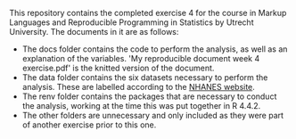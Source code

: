 This repository contains the completed exercise 4 for the course in Markup Languages and Reproducible Programming in Statistics by Utrecht University. The documents in it are as follows:

- The docs folder contains the code to perform the analysis, as well as an explanation of the variables. 'My reproducible document week 4 exercise.pdf' is the knitted version of the document.
- The data folder contains the six datasets necessary to perform the analysis. These are labelled according to the [NHANES website](https://wwwn.cdc.gov/nchs/nhanes/).
- The renv folder contains the packages that are necessary to conduct the analysis, working at the time this was put together in R 4.4.2.
- The other folders are unnecessary and only included as they were part of another exercise prior to this one.
